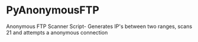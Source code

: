 PyAnonymousFTP
==============

Anonymous FTP Scanner Script- Generates IP's between two ranges, scans 21 and attempts a anonymous connection
